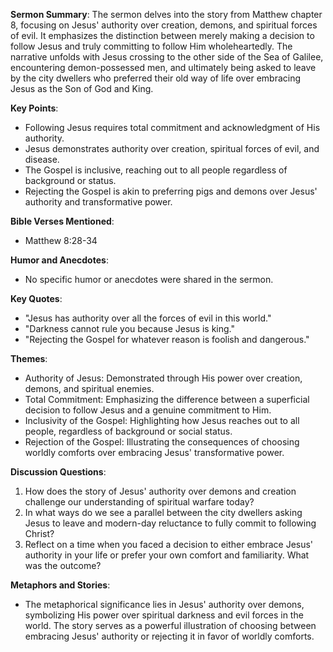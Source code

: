 **Sermon Summary**:
The sermon delves into the story from Matthew chapter 8, focusing on Jesus' authority over creation, demons, and spiritual forces of evil. It emphasizes the distinction between merely making a decision to follow Jesus and truly committing to follow Him wholeheartedly. The narrative unfolds with Jesus crossing to the other side of the Sea of Galilee, encountering demon-possessed men, and ultimately being asked to leave by the city dwellers who preferred their old way of life over embracing Jesus as the Son of God and King.

**Key Points**:
- Following Jesus requires total commitment and acknowledgment of His authority.
- Jesus demonstrates authority over creation, spiritual forces of evil, and disease.
- The Gospel is inclusive, reaching out to all people regardless of background or status.
- Rejecting the Gospel is akin to preferring pigs and demons over Jesus' authority and transformative power.

**Bible Verses Mentioned**:
- Matthew 8:28-34

**Humor and Anecdotes**:
- No specific humor or anecdotes were shared in the sermon.

**Key Quotes**:
- "Jesus has authority over all the forces of evil in this world."
- "Darkness cannot rule you because Jesus is king."
- "Rejecting the Gospel for whatever reason is foolish and dangerous."

**Themes**:
- Authority of Jesus: Demonstrated through His power over creation, demons, and spiritual enemies.
- Total Commitment: Emphasizing the difference between a superficial decision to follow Jesus and a genuine commitment to Him.
- Inclusivity of the Gospel: Highlighting how Jesus reaches out to all people, regardless of background or social status.
- Rejection of the Gospel: Illustrating the consequences of choosing worldly comforts over embracing Jesus' transformative power.

**Discussion Questions**:
1. How does the story of Jesus' authority over demons and creation challenge our understanding of spiritual warfare today?
2. In what ways do we see a parallel between the city dwellers asking Jesus to leave and modern-day reluctance to fully commit to following Christ?
3. Reflect on a time when you faced a decision to either embrace Jesus' authority in your life or prefer your own comfort and familiarity. What was the outcome?

**Metaphors and Stories**:
- The metaphorical significance lies in Jesus' authority over demons, symbolizing His power over spiritual darkness and evil forces in the world. The story serves as a powerful illustration of choosing between embracing Jesus' authority or rejecting it in favor of worldly comforts.